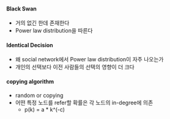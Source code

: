 #### Black Swan

* 거의 없긴 한데 존재한다
* Power law distribution을 따른다

#### Identical Decision

* 왜 social network에서 Power law distribution이 자주 나오는가
* 개인의 선택보다 이전 사람들의 선택의 영향이 더 크다

#### copying algorithm

* random or copying
* 어떤 특정 노드를 refer할 확률은 각 노드의 in-degree에 의존
    * p(k) = a * k^(-c)